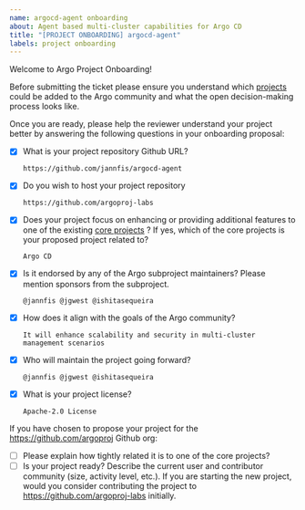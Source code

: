 ```yaml
---
name: argocd-agent onboarding
about: Agent based multi-cluster capabilities for Argo CD
title: "[PROJECT ONBOARDING] argocd-agent"
labels: project onboarding
---
```


Welcome to Argo Project Onboarding! 

Before submitting the ticket please ensure you understand which [projects](../community/ecosystem-projects.md) could be added to the Argo community and what the open decision-making process looks like. 

Once you are ready, please help the reviewer understand your project better by 
answering the following questions in your onboarding proposal:

- [x] What is your project repository Github URL?

      https://github.com/jannfis/argocd-agent
      
- [x] Do you wish to host your project repository

      https://github.com/argoproj-labs
      
- [x] Does your project focus on enhancing or providing additional features to one of the existing [core
 projects](https://github.com/argoproj/argoproj#what-is-argoproj) ? If yes, which of the core projects is your proposed project related to?

      Argo CD
- [x] Is it endorsed by any of the Argo subproject maintainers? Please mention sponsors from the subproject.

      @jannfis @jgwest @ishitasequeira

- [x] How does it align with the goals of the Argo community?

      It will enhance scalability and security in multi-cluster management scenarios

- [x] Who will maintain the project going forward?

      @jannfis @jgwest @ishitasequeira

- [x] What is your project license?

      Apache-2.0 License

If you have chosen to propose your project for the https://github.com/argoproj Github org:

- [ ] Please explain how tightly related it is to one of the core projects?
- [ ] Is your project ready? Describe the current user and contributor community (size, activity level, etc.). If you are starting the new project, would you consider contributing the project to https://github.com/argoproj-labs initially.
